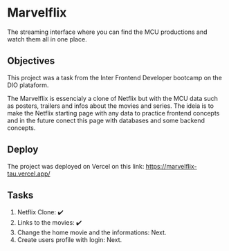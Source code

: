 # Marvelflix
The streaming interface where you can find the MCU productions and watch them all in one place.


## Objectives
This project was a task from the Inter Frontend Developer bootcamp on the DIO plataform.

The Marvelflix is essencialy a clone of Netflix but with the MCU data such as posters, trailers and infos about the movies and series.
The ideia is to make the Netflix starting page with any data to practice frontend concepts and in the future conect this page with databases and some backend concepts.

## Deploy
The project was deployed on Vercel on this link: https://marvelflix-tau.vercel.app/

## Tasks
<ol>
<li> Netflix Clone: ✔️
<li> Links to the movies: ✔️
<li> Change the home movie and the informations: Next.
<li> Create users profile with login: Next.
<ol
